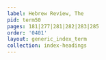 ```yaml
---
label: Hebrew Review, The
pid: term50
pages: 181|277|281|282|283|285
order: '0401'
layout: generic_index_term
collection: index-headings
---
```

